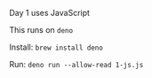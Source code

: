 Day 1 uses JavaScript

This runs on `deno`

Install: `brew install deno`

Run: `deno run --allow-read 1-js.js`